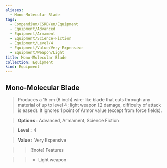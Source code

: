 ```yaml
---
aliases:
  - Mono-Molecular Blade
tags:
  - Compendium/CSRD/en/Equipment
  - Equipment/Advanced
  - Equipment/Armament
  - Equipment/Science-Fiction
  - Equipment/Level/4
  - Equipment/Value/Very-Expensive
  - Equipment/Weapon/Light
title: Mono-Molecular Blade
collection: Equipment
kind: Equipment
---
```

## Mono-Molecular Blade    
    
>Produces a 15 cm (6 inch) wire-like blade that cuts through any material of up to level 4; light weapon (2 damage, difficulty of attack is eased). It ignores 1 point of Armor value (except from force fields).    
> **Options :** Advanced, Armament, Science Fiction    
> **Level :** 4    
> **Value :** Very Expensive    
>>[!note] Features    
>> - Light weapon
